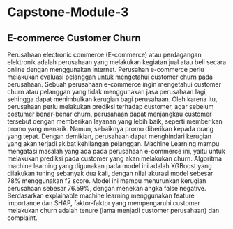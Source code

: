 # Capstone-Module-3
## E-commerce Customer Churn
Perusahaan electronic commerce (E-commerce) atau perdagangan elektronik adalah perusahaan yang melakukan kegiatan jual atau beli secara online dengan menggunakan internet. Perusahan e-commerce perlu melakukan evaluasi pelanggan untuk mengetahui customer churn pada perusahaan.
Sebuah perusahaan e-commerce ingin mengetahui customer churn atau pelanggan yang tidak menggunakan jasa perusahaan lagi, sehingga dapat menimbulkan kerugian bagi perusahaan. Oleh karena itu, perusahaan perlu melakukan prediksi terhadap customer, agar sebelum costumer benar-benar churn, perusahaan dapat menjangkau customer tersebut dengan memberikan layanan yang lebih baik, seperti memberikan promo yang menarik. Namun, sebaiknya promo diberikan kepada orang yang tepat. Dengan demikian, perusahaan dapat menghindari kerugian yang akan terjadi akibat kehilangan pelanggan.
Machine Learning mampu mengatasi masalah yang ada pada perusahaan e-commerce ini, yaitu untuk melakukan prediksi pada customer yang akan melakukan churn. Algoritma machine learning yang digunakan pada model ini adalah XGBoost yang dilakukan tuning sebanyak dua kali, dengan nilai akurasi model sebesar 78% menggunakan f2 score. Model ini mampu menurunkan kerugian perusahaan sebesar 76.59%, dengan menekan angka false negative.
Berdasarkan explainable machine learning menggunakan feature importance dan SHAP, faktor-faktor yang mempengaruhi customer melakukan churn adalah tenure (lama menjadi customer perusahaan) dan complaint.
